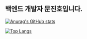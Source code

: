 ## 백엔드 개발자 문진호입니다.

[![Anurag's GitHub stats](https://github-readme-stats.vercel.app/api?username=moonjinho99)](https://github.com/anuraghazra/github-readme-stats)

[![Top Langs](https://github-readme-stats.vercel.app/api/top-langs/?username=moonjinho99)](https://github.com/anuraghazra/github-readme-stats)

<!--
**moonjinho99/moonjinho99** is a ✨ _special_ ✨ repository because its `README.md` (this file) appears on your GitHub profile.

Here are some ideas to get you started:

- 🔭 I’m currently working on ...
- 🌱 I’m currently learning ...
- 👯 I’m looking to collaborate on ...
- 🤔 I’m looking for help with ...
- 💬 Ask me about ...
- 📫 How to reach me: ...
- 😄 Pronouns: ...
- ⚡ Fun fact: ...
-->
